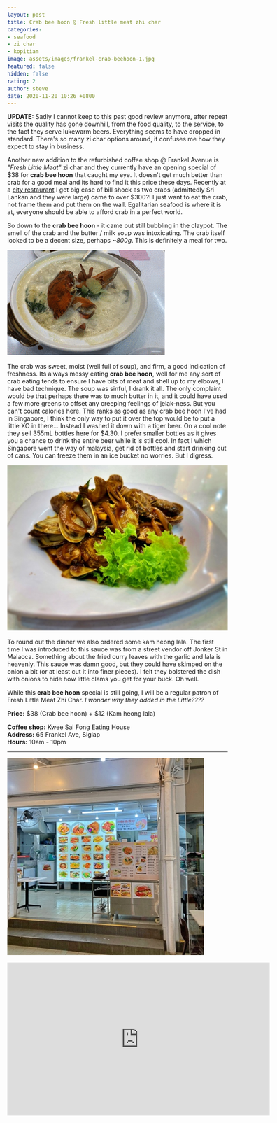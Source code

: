 ```yaml
---
layout: post
title: Crab bee hoon @ Fresh little meat zhi char
categories:
- seafood
- zi char
- kopitiam
image: assets/images/frankel-crab-beehoon-1.jpg
featured: false
hidden: false
rating: 2
author: steve
date: 2020-11-20 10:26 +0800
---
```


**UPDATE:** Sadly I cannot keep to this past good review anymore, after repeat visits the quality has gone downhill, from the food quality, to the service, to the fact they serve lukewarm beers. Everything seems to have dropped in standard. There's so many zi char options around, it confuses me how they expect to stay in business.

Another new addition to the refurbished coffee shop @ Frankel Avenue is *"Fresh Little Meat"* zi char and they currently have an opening special of $38 for **crab bee hoon** that caught my eye. It doesn't get much better than crab for a good meal and its hard to find it this price these days. Recently at a [city restaurant](https://www.holycrab.sg) I got big case of bill shock as two crabs (admittedly Sri Lankan and they were large) came to over $300?! I just want to eat the crab, not frame them and put them on the wall. Egalitarian seafood is where it is at, everyone should be able to afford crab in a perfect world.

So down to the **crab bee hoon** - it came out still bubbling in the claypot. The smell of the crab and the butter / milk soup was intoxicating. The crab itself looked to be a decent size, perhaps *~800g*. This is definitely a meal for two.

![Bubbling crab bee hoon](/assets/images/frankel-crab-beehoon.gif "Bubbling crab bee hoon")

The crab was sweet, moist (well full of soup), and firm, a good indication of freshness. Its always messy eating **crab bee hoon**, well for me any sort of crab eating tends to ensure I have bits of meat and shell up to my elbows, I have bad technique. The soup was sinful, I drank it all. The only complaint would be that perhaps there was to much butter in it, and it could have used a few more greens to offset any creeping feelings of jelak-ness. But you can't count calories here. This ranks as good as any crab bee hoon I've had in Singapore, I think the only way to put it over the top would be to put a little XO in there... Instead I washed it down with a tiger beer. On a cool note they sell 355mL bottles here for $4.30. I prefer smaller bottles as it gives you a chance to drink the entire beer while it is still cool. In fact I which Singapore went the way of malaysia, get rid of bottles and start drinking out of cans. You can freeze them in an ice bucket no worries. But I digress.

![Lala with kam heong sauce](/assets/images/frankel-crab-beehoon-2.jpg "Lala with kam heong sauce")

To round out the dinner we also ordered some kam heong lala. The first time I was introduced to this sauce was from a street vendor off Jonker St in Malacca. Something about the fried curry leaves with the garlic and lala is heavenly. This sauce was damn good, but they could have skimped on the onion a bit (or at least cut it into finer pieces). I felt they bolstered the dish with onions to hide how little clams you get for your buck. Oh well.

While this **crab bee hoon** special is still going, I will be a regular patron of Fresh Little Meat Zhi Char. *I wonder why they added in the Little????*

**Price:** $38 (Crab bee hoon) + $12 (Kam heong lala)  

**Coffee shop:** Kwee Sai Fong Eating House  
**Address:** 65 Frankel Ave, Siglap  
**Hours:** 10am - 10pm  

***  

![Fresh little meat stall](/assets/images/frankel-crab-beehoon-3.jpg "Fresh little meat stall")

<iframe src="https://www.google.com/maps/embed?pb=!1m18!1m12!1m3!1d3988.7664329136437!2d103.91678721441258!3d1.3156950620515733!2m3!1f0!2f0!3f0!3m2!1i1024!2i768!4f13.1!3m3!1m2!1s0x31da22a61504fc09%3A0xef4ccc977bb2c7b0!2sKwee+Sai+Fong+Eating+House!5e0!3m2!1sen!2ssg!4v1566456891113!5m2!1sen!2ssg" width="600" height="350" frameborder="0" style="border:0" allowfullscreen></iframe>